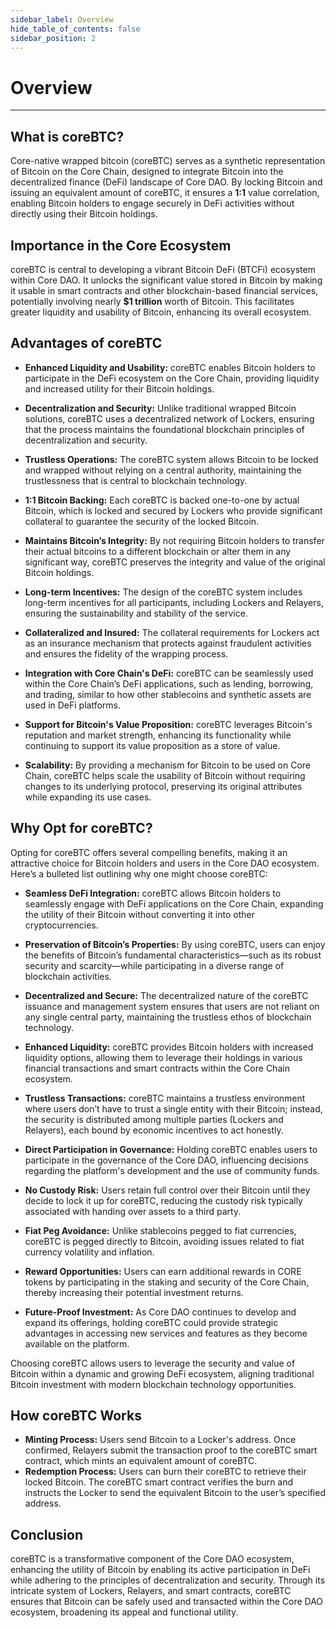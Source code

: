 ```yaml
---
sidebar_label: Overview
hide_table_of_contents: false
sidebar_position: 2
---
```


# Overview
---

## What is coreBTC?
Core-native wrapped bitcoin (coreBTC) serves as a synthetic representation of Bitcoin on the Core Chain, designed to integrate Bitcoin into the decentralized finance (DeFi) landscape of Core DAO. By locking Bitcoin and issuing an equivalent amount of coreBTC, it ensures a **1:1** value correlation, enabling Bitcoin holders to engage securely in DeFi activities without directly using their Bitcoin holdings.

## Importance in the Core Ecosystem
coreBTC is central to developing a vibrant Bitcoin DeFi (BTCFi) ecosystem within Core DAO. It unlocks the significant value stored in Bitcoin by making it usable in smart contracts and other blockchain-based financial services, potentially involving nearly **$1 trillion** worth of Bitcoin. This facilitates greater liquidity and usability of Bitcoin, enhancing its overall ecosystem.

## Advantages of coreBTC

- **Enhanced Liquidity and Usability:** coreBTC enables Bitcoin holders to participate in the DeFi ecosystem on the Core Chain, providing liquidity and increased utility for their Bitcoin holdings.
  
- **Decentralization and Security:** Unlike traditional wrapped Bitcoin solutions, coreBTC uses a decentralized network of Lockers, ensuring that the process maintains the foundational blockchain principles of decentralization and security.

- **Trustless Operations:** The coreBTC system allows Bitcoin to be locked and wrapped without relying on a central authority, maintaining the trustlessness that is central to blockchain technology.

- **1:1 Bitcoin Backing:** Each coreBTC is backed one-to-one by actual Bitcoin, which is locked and secured by Lockers who provide significant collateral to guarantee the security of the locked Bitcoin.

- **Maintains Bitcoin’s Integrity:** By not requiring Bitcoin holders to transfer their actual bitcoins to a different blockchain or alter them in any significant way, coreBTC preserves the integrity and value of the original Bitcoin holdings.

- **Long-term Incentives:** The design of the coreBTC system includes long-term incentives for all participants, including Lockers and Relayers, ensuring the sustainability and stability of the service.

- **Collateralized and Insured:** The collateral requirements for Lockers act as an insurance mechanism that protects against fraudulent activities and ensures the fidelity of the wrapping process.

- **Integration with Core Chain's DeFi:** coreBTC can be seamlessly used within the Core Chain’s DeFi applications, such as lending, borrowing, and trading, similar to how other stablecoins and synthetic assets are used in DeFi platforms.

- **Support for Bitcoin's Value Proposition:** coreBTC leverages Bitcoin's reputation and market strength, enhancing its functionality while continuing to support its value proposition as a store of value.

- **Scalability:** By providing a mechanism for Bitcoin to be used on Core Chain, coreBTC helps scale the usability of Bitcoin without requiring changes to its underlying protocol, preserving its original attributes while expanding its use cases.


## Why Opt for coreBTC?
Opting for coreBTC offers several compelling benefits, making it an attractive choice for Bitcoin holders and users in the Core DAO ecosystem. Here’s a bulleted list outlining why one might choose coreBTC:

- **Seamless DeFi Integration:** coreBTC allows Bitcoin holders to seamlessly engage with DeFi applications on the Core Chain, expanding the utility of their Bitcoin without converting it into other cryptocurrencies.
  
- **Preservation of Bitcoin’s Properties:** By using coreBTC, users can enjoy the benefits of Bitcoin’s fundamental characteristics—such as its robust security and scarcity—while participating in a diverse range of blockchain activities.

- **Decentralized and Secure:** The decentralized nature of the coreBTC issuance and management system ensures that users are not reliant on any single central party, maintaining the trustless ethos of blockchain technology.

- **Enhanced Liquidity:** coreBTC provides Bitcoin holders with increased liquidity options, allowing them to leverage their holdings in various financial transactions and smart contracts within the Core Chain ecosystem.

- **Trustless Transactions:** coreBTC maintains a trustless environment where users don’t have to trust a single entity with their Bitcoin; instead, the security is distributed among multiple parties (Lockers and Relayers), each bound by economic incentives to act honestly.

- **Direct Participation in Governance:** Holding coreBTC enables users to participate in the governance of the Core DAO, influencing decisions regarding the platform's development and the use of community funds.

- **No Custody Risk:** Users retain full control over their Bitcoin until they decide to lock it up for coreBTC, reducing the custody risk typically associated with handing over assets to a third party.

- **Fiat Peg Avoidance:** Unlike stablecoins pegged to fiat currencies, coreBTC is pegged directly to Bitcoin, avoiding issues related to fiat currency volatility and inflation.

- **Reward Opportunities:** Users can earn additional rewards in CORE tokens by participating in the staking and security of the Core Chain, thereby increasing their potential investment returns.

- **Future-Proof Investment:** As Core DAO continues to develop and expand its offerings, holding coreBTC could provide strategic advantages in accessing new services and features as they become available on the platform.

Choosing coreBTC allows users to leverage the security and value of Bitcoin within a dynamic and growing DeFi ecosystem, aligning traditional Bitcoin investment with modern blockchain technology opportunities.


## How coreBTC Works
- **Minting Process:** Users send Bitcoin to a Locker's address. Once confirmed, Relayers submit the transaction proof to the coreBTC smart contract, which mints an equivalent amount of coreBTC.
- **Redemption Process:** Users can burn their coreBTC to retrieve their locked Bitcoin. The coreBTC smart contract verifies the burn and instructs the Locker to send the equivalent Bitcoin to the user’s specified address.

## Conclusion
coreBTC is a transformative component of the Core DAO ecosystem, enhancing the utility of Bitcoin by enabling its active participation in DeFi while adhering to the principles of decentralization and security. Through its intricate system of Lockers, Relayers, and smart contracts, coreBTC ensures that Bitcoin can be safely used and transacted within the Core DAO ecosystem, broadening its appeal and functional utility.